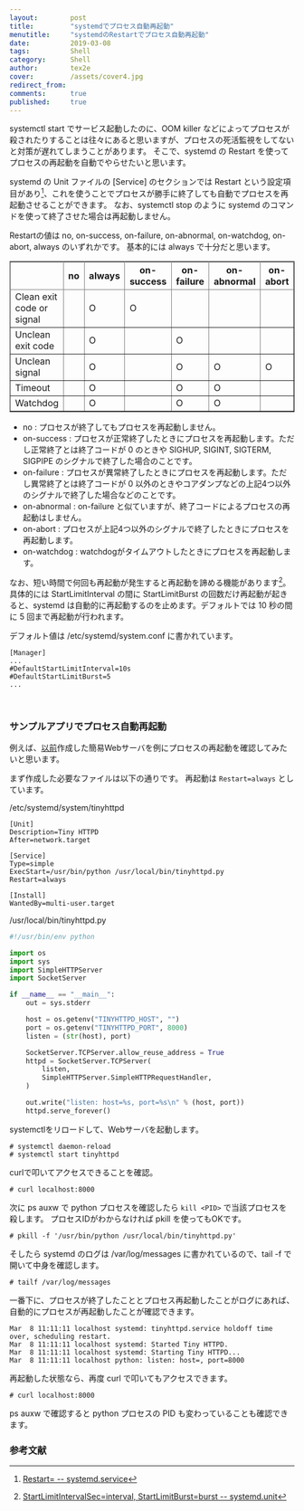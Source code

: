 ```yaml
---
layout:        post
title:         "systemdでプロセス自動再起動"
menutitle:     "systemdのRestartでプロセス自動再起動"
date:          2019-03-08
tags:          Shell
category:      Shell
author:        tex2e
cover:         /assets/cover4.jpg
redirect_from:
comments:      true
published:     true
---
```


systemctl start でサービス起動したのに、OOM killer などによってプロセスが殺されたりすることは往々にあると思いますが、プロセスの死活監視をしてないと対策が遅れてしまうことがあります。
そこで、systemd の Restart を使ってプロセスの再起動を自動でやらせたいと思います。

systemd の Unit ファイルの \[Service] のセクションでは Restart という設定項目があり[^restart]、これを使うことでプロセスが勝手に終了しても自動でプロセスを再起動させることができます。
なお、systemctl stop のように systemd のコマンドを使って終了させた場合は再起動しません。

Restartの値は no, on-success, on-failure, on-abnormal, on-watchdog, on-abort, always のいずれかです。
基本的には always で十分だと思います。

<table rules="all" border="1">
  <thead>
    <tr>
      <th></th>
      <th>no</th>
      <th>always</th>
      <th>on-success</th>
      <th>on-failure</th>
      <th>on-abnormal</th>
      <th>on-abort</th>
      <th>on-watchdog</th>
    </tr>
  </thead>
  <tbody>
    <tr>
      <td>Clean exit code or signal</td>
      <td> </td>
      <td>O</td>
      <td>O</td>
      <td> </td>
      <td> </td>
      <td> </td>
      <td> </td>
    </tr>
    <tr>
      <td>Unclean exit code</td>
      <td> </td>
      <td>O</td>
      <td> </td>
      <td>O</td>
      <td> </td>
      <td> </td>
      <td> </td>
    </tr>
    <tr>
      <td>Unclean signal</td>
      <td> </td>
      <td>O</td>
      <td> </td>
      <td>O</td>
      <td>O</td>
      <td>O</td>
      <td> </td>
    </tr>
    <tr>
      <td>Timeout</td>
      <td> </td>
      <td>O</td>
      <td> </td>
      <td>O</td>
      <td>O</td>
      <td> </td>
      <td> </td>
    </tr>
    <tr>
      <td>Watchdog</td>
      <td> </td>
      <td>O</td>
      <td> </td>
      <td>O</td>
      <td>O</td>
      <td> </td>
      <td>O</td>
    </tr>
  </tbody>
</table>

- no : プロセスが終了してもプロセスを再起動しません。
- on-success : プロセスが正常終了したときにプロセスを再起動します。ただし正常終了とは終了コードが 0 のときや SIGHUP, SIGINT, SIGTERM, SIGPIPE のシグナルで終了した場合のことです。
- on-failure : プロセスが異常終了したときにプロセスを再起動します。ただし異常終了とは終了コードが 0 以外のときやコアダンプなどの上記4つ以外のシグナルで終了した場合などのことです。
- on-abnormal : on-failure と似ていますが、終了コードによるプロセスの再起動はしません。
- on-abort : プロセスが上記4つ以外のシグナルで終了したときにプロセスを再起動します。
- on-watchdog : watchdogがタイムアウトしたときにプロセスを再起動します。

なお、短い時間で何回も再起動が発生すると再起動を諦める機能があります[^limit]。
具体的には StartLimitInterval の間に StartLimitBurst の回数だけ再起動が起きると、systemd は自動的に再起動するのを止めます。デフォルトでは 10 秒の間に 5 回まで再起動が行われます。

デフォルト値は /etc/systemd/system.conf に書かれています。

```
[Manager]
...
#DefaultStartLimitInterval=10s
#DefaultStartLimitBurst=5
...
```


<br>

### サンプルアプリでプロセス自動再起動

例えば、[以前](https://tex2e.github.io/blog/shell/create-my-systemd-service)作成した簡易Webサーバを例にプロセスの再起動を確認してみたいと思います。

まず作成した必要なファイルは以下の通りです。
再起動は `Restart=always` としています。

/etc/systemd/system/tinyhttpd

```config
[Unit]
Description=Tiny HTTPD
After=network.target

[Service]
Type=simple
ExecStart=/usr/bin/python /usr/local/bin/tinyhttpd.py
Restart=always

[Install]
WantedBy=multi-user.target
```

/usr/local/bin/tinyhttpd.py

```python
#!/usr/bin/env python

import os
import sys
import SimpleHTTPServer
import SocketServer

if __name__ == "__main__":
    out = sys.stderr

    host = os.getenv("TINYHTTPD_HOST", "")
    port = os.getenv("TINYHTTPD_PORT", 8000)
    listen = (str(host), port)

    SocketServer.TCPServer.allow_reuse_address = True
    httpd = SocketServer.TCPServer(
        listen,
        SimpleHTTPServer.SimpleHTTPRequestHandler,
    )

    out.write("listen: host=%s, port=%s\n" % (host, port))
    httpd.serve_forever()
```

systemctlをリロードして、Webサーバを起動します。

```
# systemctl daemon-reload
# systemctl start tinyhttpd
```

curlで叩いてアクセスできることを確認。

```
# curl localhost:8000
```

次に ps auxw で python プロセスを確認したら `kill <PID>` で当該プロセスを殺します。
プロセスIDがわからなければ pkill を使ってもOKです。

```
# pkill -f '/usr/bin/python /usr/local/bin/tinyhttpd.py'
```

そしたら systemd のログは /var/log/messages に書かれているので、tail -f で開いて中身を確認します。

```
# tailf /var/log/messages
```

一番下に、プロセスが終了したこととプロセス再起動したことがログにあれば、自動的にプロセスが再起動したことが確認できます。

```
Mar  8 11:11:11 localhost systemd: tinyhttpd.service holdoff time over, scheduling restart.
Mar  8 11:11:11 localhost systemd: Started Tiny HTTPD.
Mar  8 11:11:11 localhost systemd: Starting Tiny HTTPD...
Mar  8 11:11:11 localhost python: listen: host=, port=8000
```

再起動した状態なら、再度 curl で叩いてもアクセスできます。

```
# curl localhost:8000
```

ps auxw で確認すると python プロセスの PID も変わっていることも確認できます。



### 参考文献

[^restart]: [Restart= -- systemd.service](https://www.freedesktop.org/software/systemd/man/systemd.service.html#Restart=)
[^limit]: [StartLimitIntervalSec=interval, StartLimitBurst=burst -- systemd.unit](https://www.freedesktop.org/software/systemd/man/systemd.unit.html#StartLimitIntervalSec=interval)
